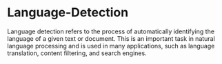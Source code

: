 # Language-Detection
Language detection refers to the process of automatically identifying the language of a given text or document. This is an important task in natural language processing and is used in many applications, such as language translation, content filtering, and search engines.
